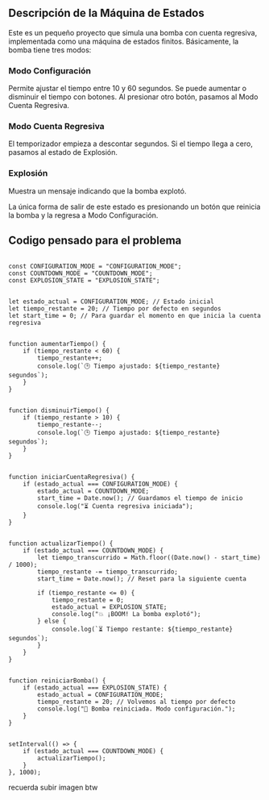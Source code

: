 ## Descripción de la Máquina de Estados
Este es un pequeño proyecto que simula una bomba con cuenta regresiva, implementada como una máquina de estados finitos. Básicamente, la bomba tiene tres modos:

### Modo Configuración 

Permite ajustar el tiempo entre 10 y 60 segundos.
Se puede aumentar o disminuir el tiempo con botones.
Al presionar otro botón, pasamos al Modo Cuenta Regresiva.

### Modo Cuenta Regresiva 

El temporizador empieza a descontar segundos.
Si el tiempo llega a cero, pasamos al estado de Explosión.

### Explosión 

Muestra un mensaje indicando que la bomba explotó.

La única forma de salir de este estado es presionando un botón que reinicia la bomba y la regresa a Modo Configuración.

## Codigo pensado para el problema
``` Js

const CONFIGURATION_MODE = "CONFIGURATION_MODE";
const COUNTDOWN_MODE = "COUNTDOWN_MODE";
const EXPLOSION_STATE = "EXPLOSION_STATE";


let estado_actual = CONFIGURATION_MODE; // Estado inicial
let tiempo_restante = 20; // Tiempo por defecto en segundos
let start_time = 0; // Para guardar el momento en que inicia la cuenta regresiva


function aumentarTiempo() {
    if (tiempo_restante < 60) {
        tiempo_restante++;
        console.log(`🕒 Tiempo ajustado: ${tiempo_restante} segundos`);
    }
}


function disminuirTiempo() {
    if (tiempo_restante > 10) {
        tiempo_restante--;
        console.log(`🕒 Tiempo ajustado: ${tiempo_restante} segundos`);
    }
}


function iniciarCuentaRegresiva() {
    if (estado_actual === CONFIGURATION_MODE) {
        estado_actual = COUNTDOWN_MODE;
        start_time = Date.now(); // Guardamos el tiempo de inicio
        console.log("⏳ Cuenta regresiva iniciada");
    }
}


function actualizarTiempo() {
    if (estado_actual === COUNTDOWN_MODE) {
        let tiempo_transcurrido = Math.floor((Date.now() - start_time) / 1000);
        tiempo_restante -= tiempo_transcurrido;
        start_time = Date.now(); // Reset para la siguiente cuenta

        if (tiempo_restante <= 0) {
            tiempo_restante = 0;
            estado_actual = EXPLOSION_STATE;
            console.log("💥 ¡BOOM! La bomba explotó");
        } else {
            console.log(`⏳ Tiempo restante: ${tiempo_restante} segundos`);
        }
    }
}


function reiniciarBomba() {
    if (estado_actual === EXPLOSION_STATE) {
        estado_actual = CONFIGURATION_MODE;
        tiempo_restante = 20; // Volvemos al tiempo por defecto
        console.log("🔄 Bomba reiniciada. Modo configuración.");
    }
}


setInterval(() => {
    if (estado_actual === COUNTDOWN_MODE) {
        actualizarTiempo();
    }
}, 1000);
```

recuerda subir imagen btw
